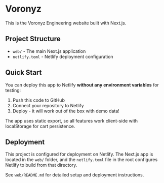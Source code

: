 # Voronyz

This is the Voronyz Engineering website built with Next.js.

## Project Structure

- `web/` - The main Next.js application
- `netlify.toml` - Netlify deployment configuration

## Quick Start

You can deploy this app to Netlify **without any environment variables** for testing:

1. Push this code to GitHub
2. Connect your repository to Netlify
3. Deploy - it will work out of the box with demo data!

The app uses static export, so all features work client-side with localStorage for cart persistence.

## Deployment

This project is configured for deployment on Netlify. The Next.js app is located in the `web/` folder, and the `netlify.toml` file in the root configures Netlify to build from that directory.

See `web/README.md` for detailed setup and deployment instructions.
